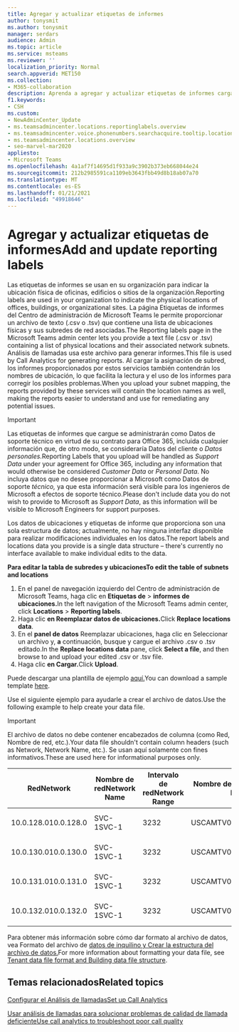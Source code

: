 ```yaml
---
title: Agregar y actualizar etiquetas de informes
author: tonysmit
ms.author: tonysmit
manager: serdars
audience: Admin
ms.topic: article
ms.service: msteams
ms.reviewer: ''
localization_priority: Normal
search.appverid: MET150
ms.collection:
- M365-collaboration
description: Aprenda a agregar y actualizar etiquetas de informes cargando un archivo de texto que contiene una lista de ubicaciones físicas y subredes asociadas.
f1.keywords:
- CSH
ms.custom:
- NewAdminCenter_Update
- ms.teamsadmincenter.locations.reportinglabels.overview
- ms.teamsadmincenter.voice.phonenumbers.searchacquire.tooltip.location
- ms.teamsadmincenter.locations.overview
- seo-marvel-mar2020
appliesto:
- Microsoft Teams
ms.openlocfilehash: 4a1af7f14695d1f933a9c3902b373eb668044e24
ms.sourcegitcommit: 212b2985591ca1109eb3643fbb49d8b18ab07a70
ms.translationtype: MT
ms.contentlocale: es-ES
ms.lasthandoff: 01/21/2021
ms.locfileid: "49918646"
---
```

<a name="add-and-update-reporting-labels"></a><span data-ttu-id="b8b77-103">Agregar y actualizar etiquetas de informes</span><span class="sxs-lookup"><span data-stu-id="b8b77-103">Add and update reporting labels</span></span>
============================

<span data-ttu-id="b8b77-104">Las etiquetas de informes se usan en su organización para indicar la ubicación física de oficinas, edificios o sitios de la organización.</span><span class="sxs-lookup"><span data-stu-id="b8b77-104">Reporting labels are used in your organization to indicate the physical locations of offices, buildings, or organizational sites.</span></span> <span data-ttu-id="b8b77-105">La página Etiquetas de informes del Centro de administración de Microsoft Teams le permite proporcionar un archivo de texto (.csv o .tsv) que contiene una lista de ubicaciones físicas y sus subredes de red asociadas.</span><span class="sxs-lookup"><span data-stu-id="b8b77-105">The Reporting labels page in the Microsoft Teams admin center lets you provide a text file (.csv or .tsv) containing a list of physical locations and their associated network subnets.</span></span> <span data-ttu-id="b8b77-106">Análisis de llamadas usa este archivo para generar informes.</span><span class="sxs-lookup"><span data-stu-id="b8b77-106">This file is used by Call Analytics for generating reports.</span></span> <span data-ttu-id="b8b77-107">Al cargar la asignación de subred, los informes proporcionados por estos servicios también contendrán los nombres de ubicación, lo que facilita la lectura y el uso de los informes para corregir los posibles problemas.</span><span class="sxs-lookup"><span data-stu-id="b8b77-107">When you upload your subnet mapping, the reports provided by these services will contain the location names as well, making the reports easier to understand and use for remediating any potential issues.</span></span>

> [!IMPORTANT]
> <span data-ttu-id="b8b77-108">Las etiquetas de informes que  cargue se administrarán como Datos de soporte técnico en virtud  de su contrato para Office 365, incluida cualquier información que, de otro modo, se consideraría Datos del cliente o *Datos personales.*</span><span class="sxs-lookup"><span data-stu-id="b8b77-108">Reporting Labels that you upload will be handled as *Support Data* under your agreement for Office 365, including any information that would otherwise be considered *Customer Data* or *Personal Data*.</span></span> <span data-ttu-id="b8b77-109">No incluya datos que no desee proporcionar a Microsoft como Datos de soporte *técnico,* ya que esta información será visible para los ingenieros de Microsoft a efectos de soporte técnico.</span><span class="sxs-lookup"><span data-stu-id="b8b77-109">Please don't include data you do not wish to provide to Microsoft as *Support Data*, as this information will be visible to Microsoft Engineers for support purposes.</span></span>

<span data-ttu-id="b8b77-110">Los datos de ubicaciones y etiquetas de informe que proporciona son una sola estructura de datos; actualmente, no hay ninguna interfaz disponible para realizar modificaciones individuales en los datos.</span><span class="sxs-lookup"><span data-stu-id="b8b77-110">The report labels and locations data you provide is a single data structure – there's currently no interface available to make individual edits to the data.</span></span>

<span data-ttu-id="b8b77-111">**Para editar la tabla de subredes y ubicaciones**</span><span class="sxs-lookup"><span data-stu-id="b8b77-111">**To edit the table of subnets and locations**</span></span>

1. <span data-ttu-id="b8b77-112">En el panel de navegación izquierdo del Centro de administración de Microsoft Teams, haga clic en **Etiquetas de**  >  **informes de ubicaciones.**</span><span class="sxs-lookup"><span data-stu-id="b8b77-112">In the left navigation of the Microsoft Teams admin center, click **Locations** > **Reporting labels**.</span></span>
2. <span data-ttu-id="b8b77-113">Haga clic **en Reemplazar datos de ubicaciones.**</span><span class="sxs-lookup"><span data-stu-id="b8b77-113">Click **Replace locations data**.</span></span>
3. <span data-ttu-id="b8b77-114">En el **panel de datos** Reemplazar ubicaciones, haga clic en Seleccionar un archivo y, **a** continuación, busque y cargue el archivo .csv o .tsv editado.</span><span class="sxs-lookup"><span data-stu-id="b8b77-114">In the **Replace locations data** pane, click **Select a file**, and then browse to and upload your edited .csv or .tsv file.</span></span>
4. <span data-ttu-id="b8b77-115">Haga clic **en Cargar.**</span><span class="sxs-lookup"><span data-stu-id="b8b77-115">Click **Upload**.</span></span>

<span data-ttu-id="b8b77-116">Puede descargar una plantilla de ejemplo [aquí.](https://github.com/MicrosoftDocs/OfficeDocs-SkypeForBusiness/blob/live/Teams/downloads/locations-template.zip?raw=true)</span><span class="sxs-lookup"><span data-stu-id="b8b77-116">You can download a sample template [here](https://github.com/MicrosoftDocs/OfficeDocs-SkypeForBusiness/blob/live/Teams/downloads/locations-template.zip?raw=true).</span></span>

<span data-ttu-id="b8b77-117">Use el siguiente ejemplo para ayudarle a crear el archivo de datos.</span><span class="sxs-lookup"><span data-stu-id="b8b77-117">Use the following example to help create your data file.</span></span>

> [!IMPORTANT]
> <span data-ttu-id="b8b77-118">El archivo de datos no debe contener encabezados de columna (como Red, Nombre de red, etc.).</span><span class="sxs-lookup"><span data-stu-id="b8b77-118">Your data file shouldn't contain column headers (such as Network, Network Name, etc.).</span></span> <span data-ttu-id="b8b77-119">Se usan aquí solamente con fines informativos.</span><span class="sxs-lookup"><span data-stu-id="b8b77-119">These are used here for informational purposes only.</span></span> <br>

|<span data-ttu-id="b8b77-120">Red</span><span class="sxs-lookup"><span data-stu-id="b8b77-120">Network</span></span>|<span data-ttu-id="b8b77-121">Nombre de red</span><span class="sxs-lookup"><span data-stu-id="b8b77-121">Network Name</span></span>|<span data-ttu-id="b8b77-122">Intervalo de red</span><span class="sxs-lookup"><span data-stu-id="b8b77-122">Network Range</span></span>|<span data-ttu-id="b8b77-123">Nombre de edificio</span><span class="sxs-lookup"><span data-stu-id="b8b77-123">Building Name</span></span>|<span data-ttu-id="b8b77-124">Tipo de propiedad</span><span class="sxs-lookup"><span data-stu-id="b8b77-124">Ownership Type</span></span>|<span data-ttu-id="b8b77-125">Tipo de edificio</span><span class="sxs-lookup"><span data-stu-id="b8b77-125">Building Type</span></span>|<span data-ttu-id="b8b77-126">Tipo de oficina de edificio</span><span class="sxs-lookup"><span data-stu-id="b8b77-126">Building Office Type</span></span>|<span data-ttu-id="b8b77-127">Ciudad</span><span class="sxs-lookup"><span data-stu-id="b8b77-127">City</span></span>|<span data-ttu-id="b8b77-128">Código postal</span><span class="sxs-lookup"><span data-stu-id="b8b77-128">Zip Code</span></span>|<span data-ttu-id="b8b77-129">País</span><span class="sxs-lookup"><span data-stu-id="b8b77-129">Country</span></span>|<span data-ttu-id="b8b77-130">Estado</span><span class="sxs-lookup"><span data-stu-id="b8b77-130">State</span></span>|<span data-ttu-id="b8b77-131">Region</span><span class="sxs-lookup"><span data-stu-id="b8b77-131">Region</span></span>|<span data-ttu-id="b8b77-132">Inside Corp</span><span class="sxs-lookup"><span data-stu-id="b8b77-132">Inside Corp</span></span>|<span data-ttu-id="b8b77-133">Express Route</span><span class="sxs-lookup"><span data-stu-id="b8b77-133">Express Route</span></span>|
|-|-|-|-|-|-|-|-|-|-|-|-|-|-|
|<span data-ttu-id="b8b77-134">10.0.128.0</span><span class="sxs-lookup"><span data-stu-id="b8b77-134">10.0.128.0</span></span>    |<span data-ttu-id="b8b77-135">SVC-1</span><span class="sxs-lookup"><span data-stu-id="b8b77-135">SVC-1</span></span>|<span data-ttu-id="b8b77-136">32</span><span class="sxs-lookup"><span data-stu-id="b8b77-136">32</span></span>|<span data-ttu-id="b8b77-137">USCAMTV001</span><span class="sxs-lookup"><span data-stu-id="b8b77-137">USCAMTV001</span></span>|<span data-ttu-id="b8b77-138">Contoso Arrendar re&F</span><span class="sxs-lookup"><span data-stu-id="b8b77-138">Contoso Leased RE&F</span></span>|<span data-ttu-id="b8b77-139">Office</span><span class="sxs-lookup"><span data-stu-id="b8b77-139">Office</span></span>|<span data-ttu-id="b8b77-140">RE&F</span><span class="sxs-lookup"><span data-stu-id="b8b77-140">RE&F</span></span>|<span data-ttu-id="b8b77-141">Mountain View</span><span class="sxs-lookup"><span data-stu-id="b8b77-141">Mountain View</span></span>|<span data-ttu-id="b8b77-142">94043</span><span class="sxs-lookup"><span data-stu-id="b8b77-142">94043</span></span>|<span data-ttu-id="b8b77-143">EE. UU.</span><span class="sxs-lookup"><span data-stu-id="b8b77-143">US</span></span>|<span data-ttu-id="b8b77-144">CA</span><span class="sxs-lookup"><span data-stu-id="b8b77-144">CA</span></span>|<span data-ttu-id="b8b77-145">EE. UU.</span><span class="sxs-lookup"><span data-stu-id="b8b77-145">US</span></span>|<span data-ttu-id="b8b77-146">1</span><span class="sxs-lookup"><span data-stu-id="b8b77-146">1</span></span>|<span data-ttu-id="b8b77-147">1</span><span class="sxs-lookup"><span data-stu-id="b8b77-147">1</span></span>|
|<span data-ttu-id="b8b77-148">10.0.130.0</span><span class="sxs-lookup"><span data-stu-id="b8b77-148">10.0.130.0</span></span>    |<span data-ttu-id="b8b77-149">SVC-1</span><span class="sxs-lookup"><span data-stu-id="b8b77-149">SVC-1</span></span>|<span data-ttu-id="b8b77-150">32</span><span class="sxs-lookup"><span data-stu-id="b8b77-150">32</span></span>|<span data-ttu-id="b8b77-151">USCAMTV001</span><span class="sxs-lookup"><span data-stu-id="b8b77-151">USCAMTV001</span></span>|<span data-ttu-id="b8b77-152">Contoso Arrendar re&F</span><span class="sxs-lookup"><span data-stu-id="b8b77-152">Contoso Leased RE&F</span></span>|<span data-ttu-id="b8b77-153">Office</span><span class="sxs-lookup"><span data-stu-id="b8b77-153">Office</span></span>|<span data-ttu-id="b8b77-154">RE&F</span><span class="sxs-lookup"><span data-stu-id="b8b77-154">RE&F</span></span>|<span data-ttu-id="b8b77-155">Mountain View</span><span class="sxs-lookup"><span data-stu-id="b8b77-155">Mountain View</span></span>|<span data-ttu-id="b8b77-156">94043</span><span class="sxs-lookup"><span data-stu-id="b8b77-156">94043</span></span>|<span data-ttu-id="b8b77-157">EE. UU.</span><span class="sxs-lookup"><span data-stu-id="b8b77-157">US</span></span>|<span data-ttu-id="b8b77-158">CA</span><span class="sxs-lookup"><span data-stu-id="b8b77-158">CA</span></span>|<span data-ttu-id="b8b77-159">EE. UU.</span><span class="sxs-lookup"><span data-stu-id="b8b77-159">US</span></span>|<span data-ttu-id="b8b77-160">1</span><span class="sxs-lookup"><span data-stu-id="b8b77-160">1</span></span>|<span data-ttu-id="b8b77-161">1</span><span class="sxs-lookup"><span data-stu-id="b8b77-161">1</span></span>|
|<span data-ttu-id="b8b77-162">10.0.131.0</span><span class="sxs-lookup"><span data-stu-id="b8b77-162">10.0.131.0</span></span>    |<span data-ttu-id="b8b77-163">SVC-1</span><span class="sxs-lookup"><span data-stu-id="b8b77-163">SVC-1</span></span>|<span data-ttu-id="b8b77-164">32</span><span class="sxs-lookup"><span data-stu-id="b8b77-164">32</span></span>|<span data-ttu-id="b8b77-165">USCAMTV001</span><span class="sxs-lookup"><span data-stu-id="b8b77-165">USCAMTV001</span></span>|<span data-ttu-id="b8b77-166">Contoso Arrendar re&F</span><span class="sxs-lookup"><span data-stu-id="b8b77-166">Contoso Leased RE&F</span></span>|<span data-ttu-id="b8b77-167">Office</span><span class="sxs-lookup"><span data-stu-id="b8b77-167">Office</span></span>|<span data-ttu-id="b8b77-168">RE&F</span><span class="sxs-lookup"><span data-stu-id="b8b77-168">RE&F</span></span>|<span data-ttu-id="b8b77-169">Mountain View</span><span class="sxs-lookup"><span data-stu-id="b8b77-169">Mountain View</span></span>|<span data-ttu-id="b8b77-170">94043</span><span class="sxs-lookup"><span data-stu-id="b8b77-170">94043</span></span>|<span data-ttu-id="b8b77-171">EE. UU.</span><span class="sxs-lookup"><span data-stu-id="b8b77-171">US</span></span>|<span data-ttu-id="b8b77-172">CA</span><span class="sxs-lookup"><span data-stu-id="b8b77-172">CA</span></span>|<span data-ttu-id="b8b77-173">EE. UU.</span><span class="sxs-lookup"><span data-stu-id="b8b77-173">US</span></span>|<span data-ttu-id="b8b77-174">1</span><span class="sxs-lookup"><span data-stu-id="b8b77-174">1</span></span>|<span data-ttu-id="b8b77-175">1</span><span class="sxs-lookup"><span data-stu-id="b8b77-175">1</span></span>|
|<span data-ttu-id="b8b77-176">10.0.132.0</span><span class="sxs-lookup"><span data-stu-id="b8b77-176">10.0.132.0</span></span>    |<span data-ttu-id="b8b77-177">SVC-1</span><span class="sxs-lookup"><span data-stu-id="b8b77-177">SVC-1</span></span>|<span data-ttu-id="b8b77-178">32</span><span class="sxs-lookup"><span data-stu-id="b8b77-178">32</span></span>|<span data-ttu-id="b8b77-179">USCAMTV001</span><span class="sxs-lookup"><span data-stu-id="b8b77-179">USCAMTV001</span></span>|<span data-ttu-id="b8b77-180">Contoso Arrendar re&F</span><span class="sxs-lookup"><span data-stu-id="b8b77-180">Contoso Leased RE&F</span></span>|<span data-ttu-id="b8b77-181">Office</span><span class="sxs-lookup"><span data-stu-id="b8b77-181">Office</span></span>|<span data-ttu-id="b8b77-182">RE&F</span><span class="sxs-lookup"><span data-stu-id="b8b77-182">RE&F</span></span>|<span data-ttu-id="b8b77-183">Mountain View</span><span class="sxs-lookup"><span data-stu-id="b8b77-183">Mountain View</span></span>|<span data-ttu-id="b8b77-184">94043</span><span class="sxs-lookup"><span data-stu-id="b8b77-184">94043</span></span>|<span data-ttu-id="b8b77-185">EE. UU.</span><span class="sxs-lookup"><span data-stu-id="b8b77-185">US</span></span>|<span data-ttu-id="b8b77-186">CA</span><span class="sxs-lookup"><span data-stu-id="b8b77-186">CA</span></span>|<span data-ttu-id="b8b77-187">EE. UU.</span><span class="sxs-lookup"><span data-stu-id="b8b77-187">US</span></span>|<span data-ttu-id="b8b77-188">1</span><span class="sxs-lookup"><span data-stu-id="b8b77-188">1</span></span>|<span data-ttu-id="b8b77-189">1</span><span class="sxs-lookup"><span data-stu-id="b8b77-189">1</span></span>|

<span data-ttu-id="b8b77-190">Para obtener más información sobre cómo dar formato al archivo de datos, vea Formato del archivo de [datos de inquilino y Crear la estructura del archivo de datos.](CQD-upload-tenant-building-data.md#upload-building-data-file)</span><span class="sxs-lookup"><span data-stu-id="b8b77-190">For more information about formatting your data file, see [Tenant data file format and Building data file structure](CQD-upload-tenant-building-data.md#upload-building-data-file).</span></span>

## <a name="related-topics"></a><span data-ttu-id="b8b77-191">Temas relacionados</span><span class="sxs-lookup"><span data-stu-id="b8b77-191">Related topics</span></span>

[<span data-ttu-id="b8b77-192">Configurar el Análisis de llamadas</span><span class="sxs-lookup"><span data-stu-id="b8b77-192">Set up Call Analytics</span></span>](set-up-call-analytics.md)

[<span data-ttu-id="b8b77-193">Usar análisis de llamadas para solucionar problemas de calidad de llamada deficiente</span><span class="sxs-lookup"><span data-stu-id="b8b77-193">Use call analytics to troubleshoot poor call quality</span></span>](use-call-analytics-to-troubleshoot-poor-call-quality.md)
